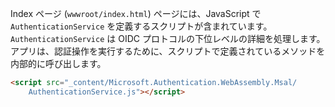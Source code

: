 Index ページ (`wwwroot/index.html`) ページには、JavaScript で `AuthenticationService` を定義するスクリプトが含まれています。 `AuthenticationService` は OIDC プロトコルの下位レベルの詳細を処理します。 アプリは、認証操作を実行するために、スクリプトで定義されているメソッドを内部的に呼び出します。

```html
<script src="_content/Microsoft.Authentication.WebAssembly.Msal/
    AuthenticationService.js"></script>
```
